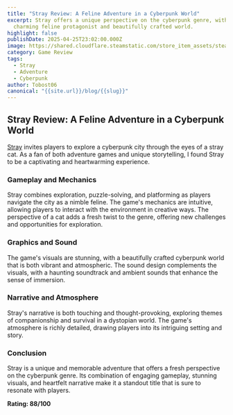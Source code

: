 ```yaml
---
title: "Stray Review: A Feline Adventure in a Cyberpunk World"
excerpt: Stray offers a unique perspective on the cyberpunk genre, with its
  charming feline protagonist and beautifully crafted world.
highlight: false
publishDate: 2025-04-25T23:02:00.000Z
image: https://shared.cloudflare.steamstatic.com/store_item_assets/steam/apps/1332010/library_hero.jpg
category: Game Review
tags:
  - Stray
  - Adventure
  - Cyberpunk
author: Tobost06
canonical: "{{site.url}}/blog/{{slug}}"
---
```

## Stray Review: A Feline Adventure in a Cyberpunk World

[Stray](https://store.steampowered.com/app/1332010/Stray/) invites players to explore a cyberpunk city through the eyes of a stray cat. As a fan of both adventure games and unique storytelling, I found Stray to be a captivating and heartwarming experience.

### Gameplay and Mechanics

Stray combines exploration, puzzle-solving, and platforming as players navigate the city as a nimble feline. The game's mechanics are intuitive, allowing players to interact with the environment in creative ways. The perspective of a cat adds a fresh twist to the genre, offering new challenges and opportunities for exploration.

### Graphics and Sound

The game's visuals are stunning, with a beautifully crafted cyberpunk world that is both vibrant and atmospheric. The sound design complements the visuals, with a haunting soundtrack and ambient sounds that enhance the sense of immersion.

### Narrative and Atmosphere

Stray's narrative is both touching and thought-provoking, exploring themes of companionship and survival in a dystopian world. The game's atmosphere is richly detailed, drawing players into its intriguing setting and story.

### Conclusion

Stray is a unique and memorable adventure that offers a fresh perspective on the cyberpunk genre. Its combination of engaging gameplay, stunning visuals, and heartfelt narrative make it a standout title that is sure to resonate with players.

**Rating: 88/100**
